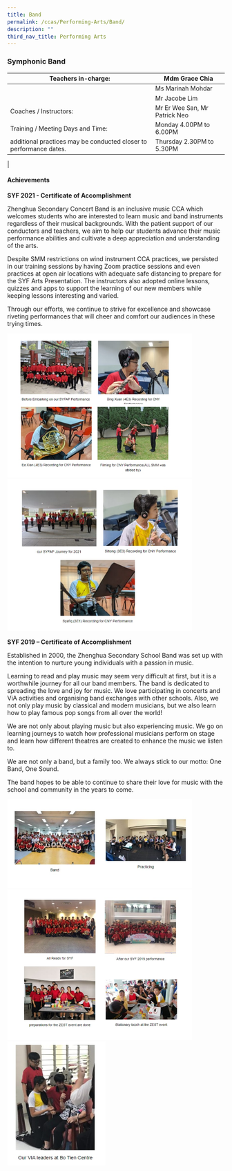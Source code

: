 ```yaml
---
title: Band
permalink: /ccas/Performing-Arts/Band/
description: ""
third_nav_title: Performing Arts
---
```

### Symphonic Band

| Teachers in-charge: | Mdm Grace Chia |
|---|---|
|  | Ms Marinah Mohdar |
|  | Mr Jacobe Lim |
| Coaches / Instructors: | Mr Er Wee San, Mr Patrick Neo |
| Training / Meeting Days and Time: | Monday 4.00PM to 6.00PM |
| additional practices may be conducted closer to performance dates. | Thursday 2.30PM to 5.30PM |
|

#### Achievements

**SYF 2021 - Certificate of Accomplishment**

Zhenghua Secondary Concert Band is an inclusive music CCA which welcomes students who are interested to learn music and band instruments regardless of their musical backgrounds. With the patient support of our conductors and teachers, we aim to help our students advance their music performance abilities and cultivate a deep appreciation and understanding of the arts.

Despite SMM restrictions on wind instrument CCA practices, we persisted in our training sessions by having Zoom practice sessions and even practices at open air locations with adequate safe distancing to prepare for the SYF Arts Presentation. The instructors also adopted online lessons, quizzes and apps to support the learning of our new members while keeping lessons interesting and varied.

Through our efforts, we continue to strive for excellence and showcase riveting performances that will cheer and comfort our audiences in these trying times.

<img src="/images/symphonic%20band%201.jpg" 
     style="width:85%">
<img src="/images/symphonic%20band%202.jpg" 
     style="width:85%">

**SYF 2019 – Certificate of Accomplishment**

Established in 2000, the Zhenghua Secondary School Band was set up with the intention to nurture young individuals with a passion in music.

Learning to read and play music may seem very difficult at first, but it is a worthwhile journey for all our band members. The band is dedicated to spreading the love and joy for music. We love participating in concerts and ViA activities and organising band exchanges with other schools. Also, we not only play music by classical and modern musicians, but we also learn how to play famous pop songs from all over the world!

We are not only about playing music but also experiencing music. We go on learning journeys to watch how professional musicians perform on stage and learn how different theatres are created to enhance the music we listen to.

We are not only a band, but a family too. We always stick to our motto: One Band, One Sound.

The band hopes to be able to continue to share their love for music with the school and community in the years to come.

<img src="/images/symphonic%20band%203.jpg" 
     style="width:85%">
<img src="/images/symphonic%20band%204.jpg" 
     style="width:85%">
<img src="/images/symphonic%20band%205.jpg" 
     style="width:45%">